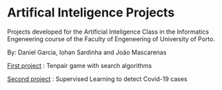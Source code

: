 # Artifical Inteligence Projects

Projects developed for the Artificial Inteligence Class in the Informatics Engeneering course of the Faculty of Engeneering of University of Porto.

By: Daniel Garcia, Iohan Sardinha and João Mascarenas

[First project](<Trab 1/>) : Tenpair game with search algorithms

[Second project](<Trab 2/>) : Supervised Learning to detect Covid-19 cases
